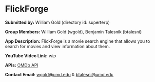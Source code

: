 # FlickForge

**Submitted by:** William Gold (directory id: superterp)

**Group Members:** William Gold (wgold), Benjamin Talesnik (btalesni)

**App Description:** FlickForge is a movie search engine that allows you to search for movies and view information about them.

**YouTube Video Link:** wip

**APIs:** [OMDb API](https://www.omdbapi.com/)

**Contact Email:** [wgold@umd.edu](mailto:wgold@umd.edu) & [btalesni@umd.edu](btalesni@umd.edu)
